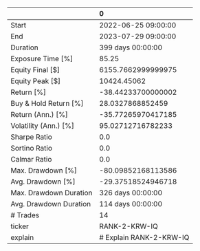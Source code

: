 |                        | 0                       |
|:-----------------------|:------------------------|
| Start                  | 2022-06-25 09:00:00     |
| End                    | 2023-07-29 09:00:00     |
| Duration               | 399 days 00:00:00       |
| Exposure Time [%]      | 85.25                   |
| Equity Final [$]       | 6155.7662999999975      |
| Equity Peak [$]        | 10424.45062             |
| Return [%]             | -38.44233700000002      |
| Buy & Hold Return [%]  | 28.0327868852459        |
| Return (Ann.) [%]      | -35.77265970417185      |
| Volatility (Ann.) [%]  | 95.02712716782233       |
| Sharpe Ratio           | 0.0                     |
| Sortino Ratio          | 0.0                     |
| Calmar Ratio           | 0.0                     |
| Max. Drawdown [%]      | -80.09852168113586      |
| Avg. Drawdown [%]      | -29.37518524946718      |
| Max. Drawdown Duration | 326 days 00:00:00       |
| Avg. Drawdown Duration | 114 days 00:00:00       |
| # Trades               | 14                      |
| ticker                 | RANK-2-KRW-IQ           |
| explain                | # Explain RANK-2-KRW-IQ |